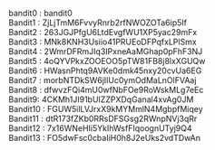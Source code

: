 bandit0 : bandit0  
Bandit1 : ZjLjTmM6FvvyRnrb2rfNWOZOTa6ip5If  
Bandit2 : 263JGJPfgU6LtdEvgfWU1XP5yac29mFx  
Bandit3 : MNk8KNH3Usiio41PRUEoDFPqfxLPlSmx  
Bandit4 : 2WmrDFRmJIq3IPxneAaMGhap0pFhF3NJ  
Bandit5 : 4oQYVPkxZOOEOO5pTW81FB8j8lxXGUQw  
Bandit6 : HWasnPhtq9AVKe0dmk45nxy20cvUa6EG  
Bandit7 : morbNTDkSW6jIlUc0ymOdMaLnOlFVAaj  
Bandit8 : dfwvzFQi4mU0wfNbFOe9RoWskMLg7eEc  
Bandit9: 4CKMh1JI91bUIZZPXDqGanal4xvAg0JM  
Bandit10 : FGUW5ilLVJrxX9kMYMmlN4MgbpfMiqey  
Bandit11 : dtR173fZKb0RRsDFSGsg2RWnpNVj3qRr  
Bandit12 : 7x16WNeHIi5YkIhWsfFIqoognUTyj9Q4  
Bandit13 : FO5dwFsc0cbaIiH0h8J2eUks2vdTDwAn  
